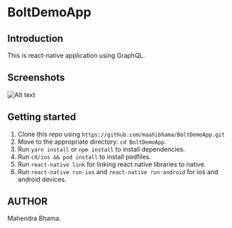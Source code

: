 # BoltDemoApp

## Introduction

This is react-native application using GraphQL.

## Screenshots
![Alt text](https://github.com/maahibhama/BoltDemoApp/blob/master/src/Assets/Screenshots/screenshot_image.png "First Screenshot")

## Getting started

1. Clone this repo using `https://github.com/maahibhama/BoltDemoApp.git`
2. Move to the appropriate directory: `cd BoltDemoApp`.
3. Run `yarn install` or `npm install` to install dependencies.
4. Run `cd/ios && pod install` to install podfiles. 
4. Run `react-native link` for linking react native libraries to native.
4. Run `react-native run-ios` and `react-native run-android` for ios and android devices.

## AUTHOR

Mahendra Bhama.
